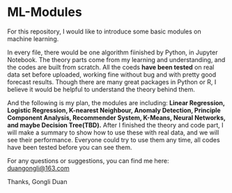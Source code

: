 # ML-Modules

For this repository, I would like to introduce some basic modules on machine learning. 

In every file, there would be one algorithm fiinished by Python, in Jupyter Notebook. The theory parts come from my learning and understanding, and the codes are built from scratch. All the coeds **have been tested** on real data set before uploaded, working fine without bug and with pretty good forecast results. Though there are many great packages in Python or R, I believe it would be helpful to understand the theory behind them.

And the following is my plan, the modules are including: **Linear Regression, Logistic Regression, K-nearest Neighbour, Anomaly Detection, Principle Component Analysis, Recommender System, K-Means, Neural Networks, and maybe Decision Tree(TBD).** After I finished the theory and code part, I will make a summary to show how to use these with real data, and we will see their performance. Everyone could try to use them any time, all codes have been tested before you can see them.

For any questions or suggestions, you can find me here:
duangongli@163.com

Thanks,
Gongli Duan

